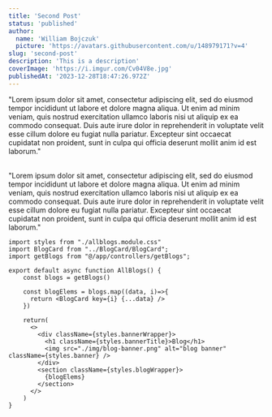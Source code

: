 ```yaml
---
title: 'Second Post'
status: 'published'
author:
  name: 'William Bojczuk'
  picture: 'https://avatars.githubusercontent.com/u/148979171?v=4'
slug: 'second-post'
description: 'This is a description'
coverImage: 'https://i.imgur.com/Cv04V8e.jpg'
publishedAt: '2023-12-28T18:47:26.972Z'
---
```


"Lorem ipsum dolor sit amet, consectetur adipiscing elit, sed do eiusmod tempor incididunt ut labore et dolore magna aliqua. Ut enim ad minim veniam, quis nostrud exercitation ullamco laboris nisi ut aliquip ex ea commodo consequat. Duis aute irure dolor in reprehenderit in voluptate velit esse cillum dolore eu fugiat nulla pariatur. Excepteur sint occaecat cupidatat non proident, sunt in culpa qui officia deserunt mollit anim id est laborum."

\
"Lorem ipsum dolor sit amet, consectetur adipiscing elit, sed do eiusmod tempor incididunt ut labore et dolore magna aliqua. Ut enim ad minim veniam, quis nostrud exercitation ullamco laboris nisi ut aliquip ex ea commodo consequat. Duis aute irure dolor in reprehenderit in voluptate velit esse cillum dolore eu fugiat nulla pariatur. Excepteur sint occaecat cupidatat non proident, sunt in culpa qui officia deserunt mollit anim id est laborum."

```tsx
import styles from "./allblogs.module.css"
import BlogCard from "../BlogCard/BlogCard";
import getBlogs from "@/app/controllers/getBlogs";

export default async function AllBlogs() {
    const blogs = getBlogs()

    const blogElems = blogs.map((data, i)=>{
      return <BlogCard key={i} {...data} />
    })

    return(
      <>
        <div className={styles.bannerWrapper}>
          <h1 className={styles.bannerTitle}>Blog</h1>
          <img src="./img/blog-banner.png" alt="blog banner" className={styles.banner} />
        </div>
        <section className={styles.blogWrapper}>
          {blogElems}
        </section>
      </>
    )
}
```